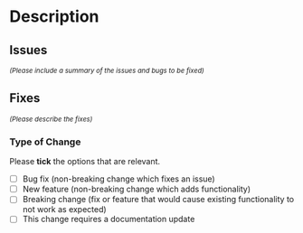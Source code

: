 # Description


## Issues
<sup> *(Please include a summary of the issues and bugs to be fixed)* </sup>


## Fixes
<sup> *(Please describe the fixes)* </sup>



### Type of Change

Please **tick** the options that are relevant.

- [ ] Bug fix (non-breaking change which fixes an issue)
- [ ] New feature (non-breaking change which adds functionality)
- [ ] Breaking change (fix or feature that would cause existing functionality to not work as expected)
- [ ] This change requires a documentation update
